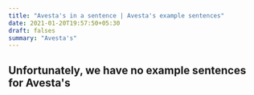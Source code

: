 ```yaml
---
title: "Avesta's in a sentence | Avesta's example sentences"
date: 2021-01-20T19:57:50+05:30
draft: falses
summary: "Avesta's"
---
```

## Unfortunately, we have no example sentences for Avesta's                 
